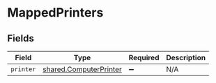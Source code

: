 # MappedPrinters


## Fields

| Field                                                            | Type                                                             | Required                                                         | Description                                                      |
| ---------------------------------------------------------------- | ---------------------------------------------------------------- | ---------------------------------------------------------------- | ---------------------------------------------------------------- |
| `printer`                                                        | [shared.ComputerPrinter](../../models/shared/computerprinter.md) | :heavy_minus_sign:                                               | N/A                                                              |